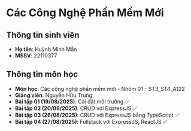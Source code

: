 # Các Công Nghệ Phần Mềm Mới

## Thông tin sinh viên
- **Họ tên**: Huỳnh Minh Mẫn  
- **MSSV**: 22110377  

## Thông tin môn học
- **Môn học**: Các công nghệ phần mềm mới - Nhóm 01 - ST3_ST4_A122  
- **Giảng viên**: Nguyễn Hữu Trung
- **Bài tập 01 (19/08/2025)**: Cài đặt môi trường ✅
- **Bài tập 02 (20/08/2025)**: CRUD với ExpressJS ✅
- **Bài tập 03 (26/08/2025)**: CRUD với ExpressJS bằng TypeScript ✅
- **Bài tập 04 (27/08/2025)**: Fullstack với ExpressJS, ReactJS ✅
